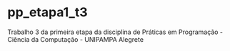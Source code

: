 # pp_etapa1_t3
Trabalho 3 da primeira etapa da disciplina de Práticas em Programação - Ciência da Computação - UNIPAMPA Alegrete
